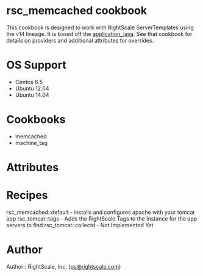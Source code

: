 # rsc_memcached cookbook
This cookbook is designed to work with RightScale ServerTemplates using the v14 lineage.
It is based off the [application_java](https://github.com/poise/application_java).  See that 
cookbook for details on providers and additional attributes for overrides. 

# OS Support
* Centos 6.5
* Ubuntu 12.04
* Ubuntu 14.04

# Cookbooks 
* memcached 
* machine_tag

# Attributes



# Recipes
rsc_memcached::default - installs and configures apache with your tomcat app
rsc_tomcat::tags - Adds the RightScale Tags to the Instance for the app servers to find
rsc_tomcat::collectd - Not Implemented Yet

# Author
Author:: RightScale, Inc. (<ps@rightscale.com>)
